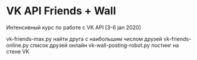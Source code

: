 # VK API Friends + Wall

Интенсивный курс по работе с VK API [3-6 jan 2020]

vk-friends-max.py	       найти друга с наибольшим числом друзей
vk-friends-online.py     список друзей онлайн
vk-wall-posting-robot.py	постинг на стене VK
